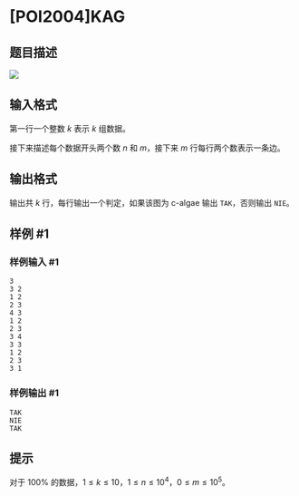 # [POI2004]KAG

## 题目描述

![](https://cdn.luogu.com.cn/upload/image_hosting/8x4n4ya8.png)

## 输入格式

第一行一个整数 $k$ 表示 $k$ 组数据。

接下来描述每个数据开头两个数 $n$ 和 $m$，接下来 $m$ 行每行两个数表示一条边。

## 输出格式

输出共 $k$ 行，每行输出一个判定，如果该图为 c-algae 输出 `TAK`，否则输出 `NIE`。

## 样例 #1

### 样例输入 #1
```
3
3 2
1 2
2 3
4 3
1 2
2 3
3 4
3 3
1 2
2 3
3 1
```

### 样例输出 #1

```
TAK
NIE
TAK
```

## 提示

对于 $100\%$ 的数据，$1\le k\le10$，$1\le n\le10^4$，$0\le m\le10^5$。
